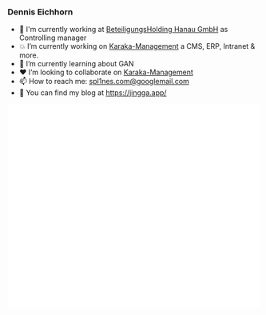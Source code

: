 ### Dennis Eichhorn

- :office: I'm currently working at [BeteiligungsHolding Hanau GmbH](https://www.bhg-hanau.de/) as Controlling manager
- :boom: I’m currently working on [Karaka-Management](https://github.com/Karaka-Management/) a CMS, ERP, Intranet & more.
- :seedling: I’m currently learning about GAN
- :heart: I’m looking to collaborate on [Karaka-Management](https://github.com/Karaka-Management/)
- :mailbox: How to reach me: spl1nes.com@googlemail.com
- :pencil: You can find my blog at https://jingga.app/

<p align="center">
  <img src="https://raw.githubusercontent.com/spl1nes/spl1nes/master/metrics.plugin.achievements.compact.svg" alt="Achievements">
</p>
